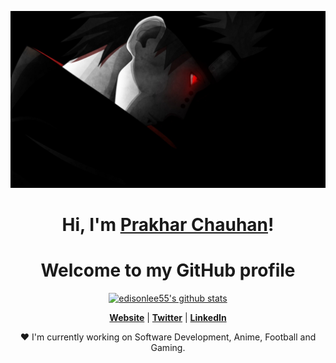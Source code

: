 <p align="center">
  <a href="https://www.chauhanprakhar.me/"><img src="banner.png" alt="edisonlee55 Banner"></a>
</p>

<h1 align="center">Hi, I'm <a href="https://www.chauhanprakhar.me/">Prakhar Chauhan</a>!</h1>
<h1 align="center">Welcome to my GitHub profile</h1>

<p align="center">
  <a href="https://github.com/chauhanprakhar"><img src="https://github-readme-stats.vercel.app/api?username=edisonlee55&hide_border=true&show_icons=true" alt="edisonlee55's github stats"></a>
</p>

<p align="center">
  <strong><a href="https://www.chauhanprakhar.me/">Website</a></strong> |
  <strong><a href="https://twitter.com/prakhar_dart">Twitter</a></strong> |
  <!-- <strong><a href="https://discord.gg/nYXzaUS">Discord</a></strong> | -->
  <strong><a href="https://www.linkedin.com/in/prakhar-chauhan-8a8283199/">LinkedIn</a></strong> 
  <!-- <strong><a href="https://www.twitch.tv/edisonlee55">Twitch</a></strong> -->
</p>

<p align="center">❤ I'm currently working on Software Development, Anime, Football and Gaming.</p>


<!--
**chauhanprakhar/chauhanprakhar** is a ✨ _special_ ✨ repository because its `README.md` (this file) appears on your GitHub profile.

Here are some ideas to get you started:

- 🔭 I’m currently working on ...
- 🌱 I’m currently learning ...
- 👯 I’m looking to collaborate on ...
- 🤔 I’m looking for help with ...
- 💬 Ask me about ...
- 📫 How to reach me: ...
- 😄 Pronouns: ...
- ⚡ Fun fact: ...
-->
